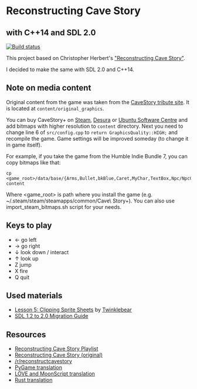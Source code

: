 Reconstructing Cave Story
=========================
with C++14 and SDL 2.0
----------------------
[![Build status](https://travis-ci.org/JIghtuse/cavestory-sdl2.png?branch=master)](https://travis-ci.org/JIghtuse/cavestory-sdl2)

This project based on Christopher Herbert's ["Reconstructing Cave Story"](https://www.youtube.com/redirect?q=https%3A%2F%2Fwww.youtube.com%2Fplaylist%3Flist%3DPL006xsVEsbKjSKBmLu1clo85yLrwjY67X&session_token=1f8IgNHMWKHO6UV96j9zL0OKMK58MTM5MDI5MTY1M0AxMzkwMjA1MjUz).

I decided to make the same with SDL 2.0 and C++14.

Note on media content
---------------------
Original content from the game was taken from the [CaveStory tribute
site](http://www.cavestory.org/downloads_game.php). It is located at `content/original_graphics`.

You can buy CaveStory+ on [Steam](http://store.steampowered.com/app/200900/),
[Desura](http://www.desura.com/games/cave-story) or [Ubuntu Software
Centre](https://apps.ubuntu.com/cat/applications/cave-story-plus/) and add 
bitmaps with higher resolution to `content` directory. Next you need to change
line 6 of `src/config.cpp` to `return GraphicsQuality::HIGH;` and recompile the
game. Game settings will be improved someday (to change it in game itself).

For example, if you take the game from the Humble Indie Bundle 7, you can copy
bitmaps like that:

    cp <game_root>/data/base/{Arms,Bullet,bkBlue,Caret,MyChar,TextBox,Npc/NpcCemet,Stage/PrtCave}.bmp content

Where &lt;game\_root&gt; is path where you install the game (e.g. ~/.steam/steam/steamapps/common/Cave\ Story+).
You can also use import\_steam\_bitmaps.sh script for your needs.

Keys to play
------------
* &larr; go left
* &rarr; go right
* &darr; look down / interact
* &uarr; look up
* Z jump
* X fire
* Q quit

Used materials
--------------
* [Lesson 5: Clipping Sprite Sheets](http://twinklebear.github.io/sdl2%20tutorials/2013/08/27/lesson-5-clipping-sprite-sheets/) by [Twinklebear](http://twinklebear.github.io/)
* [SDL 1.2 to 2.0 Migration Guide](http://wiki.libsdl.org/MigrationGuide)

Resources
---------
* [Reconstructing Cave Story Playlist](https://www.youtube.com/redirect?q=https%3A%2F%2Fwww.youtube.com%2Fplaylist%3Flist%3DPL006xsVEsbKjSKBmLu1clo85yLrwjY67X&session_token=_R790HVt2Rq01ukIB2AOonlxcnt8MTM5MTk0NTQyMEAxMzkxODU5MDIw)
* [Reconstructing Cave Story (original)](https://github.com/chebert/cavestory-screencast)
* [/r/reconstructcavestory](http://www.reddit.com/r/reconstructcavestory)
* [PyGame translation](https://github.com/ilogik/cavestory-python)
* [LÖVE and MoonScript translation](https://github.com/Kingdaro/cavestory-love2d)
* [Rust translation](https://github.com/drbawb/rust-story)
